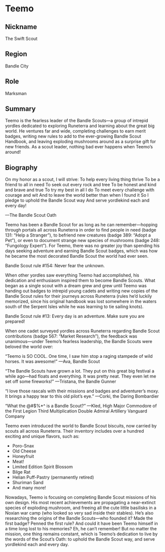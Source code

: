 # Teemo

## Nickname
The Swift Scout

## Region
Bandle City

## Role
Marksman

## Summary
Teemo is the fearless leader of the Bandle Scouts—a group of intrepid yordles 
dedicated to exploring Runeterra and learning about the great big world. He 
ventures far and wide, completing challenges to earn merit badges, writing new 
rules to add to the ever-growing Bandle Scout Handbook, and leaving exploding 
mushrooms around as a surprise gift for new friends. As a scout leader, nothing 
bad ever happens when Teemo’s around!

## Biography
On my honor as a scout, I will strive:
To help every living thing thrive
To be a friend to all in need
To seek out every rock and tree
To be honest and kind and brave and true
To try my best in all I do
To meet every challenge with courage and wit
And to leave the world better than when I found it
So I pledge to uphold the Bandle Scout way
And serve yordlekind each and every day!

—The Bandle Scout Oath

Teemo has been a Bandle Scout for as long as he can remember—hopping through 
portals all across Runeterra in order to find people in need (badge 131: “Help 
a Stranger”), to befriend new creatures (badge 389: “Adopt a Pet”), or even to 
document strange new species of mushrooms (badge 248: “Fungology Expert”). For 
Teemo, there was no greater joy than spending his days seeking adventure and 
earning Bandle Scout badges, which was how he became the most decorated Bandle 
Scout the world had ever seen.

Bandle Scout rule #154: Never fear the unknown.

When other yordles saw everything Teemo had accomplished, his dedication and 
enthusiasm inspired them to become Bandle Scouts. What began as a single scout 
with a dream grew and grew until Teemo was handing out badges to intrepid young 
cadets and writing new copies of the Bandle Scout rules for their journeys 
across Runeterra (rules he’d luckily memorized, since his original handbook was 
lost somewhere in the waters south of the Serpent Isles while he was learning 
to tie sailing knots).

Bandle Scout rule #13: Every day is an adventure. Make sure you are prepared!

When one cadet surveyed yordles across Runeterra regarding Bandle Scout 
contributions (badge 567: “Market Research”), the feedback was unanimous—under 
Teemo’s fearless leadership, the Bandle Scouts were beloved the world over:

“Teemo is SO COOL. One time, I saw him stop a raging stampede of wild horses. 
It was awesome!”
—Ava, Bandle Scout

“The Bandle Scouts have grown a lot. They put on this great big festival a 
while ago—had floats and everything. It was pretty neat. They even let me set 
off some fireworks!”
—Tristana, the Bandle Gunner

“I love those rascals with their missions and badges and adventurer’s moxy. It 
brings a happy tear to this old pilot’s eye.”
—Corki, the Daring Bombardier

“What the @#$%*^ is a Bandle Scout?”
—Kled, High Major Commodore of the First Legion Third Multiplication Double 
Admiral Artillery Vanguard Company

Teemo even introduced the world to Bandle Scout biscuits, now carried by scouts 
all across Runeterra. Their inventory includes over a hundred exciting and 
unique flavors, such as:

- Poro-Snax
- Old Cheese
- Honeyfruit
- Meat!
- Limited Edition Spirit Blossom
- Bilge Rat
- Helian Puff-Pastry (permanently retired)
- Shuriman Sand
- And many more!

Nowadays, Teemo is focusing on completing Bandle Scout missions of his own 
design. His most recent achievements are propagating a near-extinct species of 
exploding mushroom, and freeing all the cute little basilisks in a Noxian war 
camp (who looked so very sad inside their stables). He’s also researching the 
origins of the Bandle Scouts—who founded it? Made the first badge? Penned the 
first rule? And could it have been Teemo himself in a time long lost to his 
memories? Eh, he can’t remember! But no matter the mission, one thing remains 
constant, which is Teemo’s dedication to live by the words of the Scout’s Oath: 
to uphold the Bandle Scout way, and serve yordlekind each and every day.